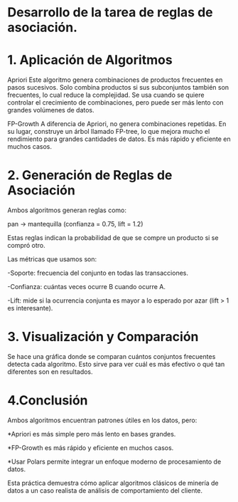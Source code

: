 # Desarrollo de la tarea de reglas de asociación.


# 1. Aplicación de Algoritmos

Apriori
Este algoritmo genera combinaciones de productos frecuentes en pasos sucesivos. Solo combina productos si sus subconjuntos también son frecuentes, lo cual reduce la complejidad. Se usa cuando se quiere controlar el crecimiento de combinaciones, pero puede ser más lento con grandes volúmenes de datos.

FP-Growth
A diferencia de Apriori, no genera combinaciones repetidas. En su lugar, construye un árbol llamado FP-tree, lo que mejora mucho el rendimiento para grandes cantidades de datos. Es más rápido y eficiente en muchos casos.

# 2. Generación de Reglas de Asociación

Ambos algoritmos generan reglas como:

pan → mantequilla (confianza = 0.75, lift = 1.2)

Estas reglas indican la probabilidad de que se compre un producto si se compró otro.

Las métricas que usamos son:

-Soporte: frecuencia del conjunto en todas las transacciones.

-Confianza: cuántas veces ocurre B cuando ocurre A.

-Lift: mide si la ocurrencia conjunta es mayor a lo esperado por azar (lift > 1 es interesante).

# 3. Visualización y Comparación

Se hace una gráfica donde se comparan cuántos conjuntos frecuentes detecta cada algoritmo. Esto sirve para ver cuál es más efectivo o qué tan diferentes son en resultados.

# 4.Conclusión

Ambos algoritmos encuentran patrones útiles en los datos, pero:

*Apriori es más simple pero más lento en bases grandes.

*FP-Growth es más rápido y eficiente en muchos casos.

*Usar Polars permite integrar un enfoque moderno de procesamiento de datos.

Esta práctica demuestra cómo aplicar algoritmos clásicos de minería de datos a un caso realista de análisis de comportamiento del cliente.